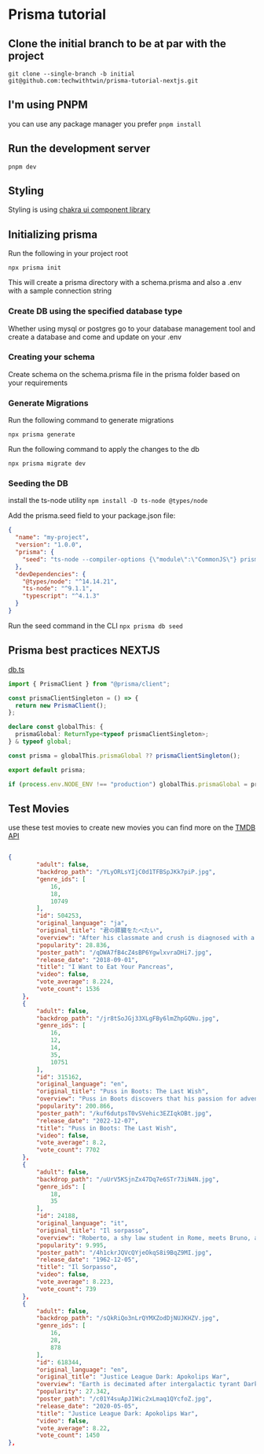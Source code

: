 # Prisma tutorial

## Clone the initial branch to be at par with the project

`git clone --single-branch -b initial git@github.com:techwithtwin/prisma-tutorial-nextjs.git`

## I'm using PNPM

you can use any package manager you prefer
`pnpm install`

## Run the development server

`pnpm dev`

## Styling

Styling is using [chakra ui component library](https://chakra-ui.com)

## Initializing prisma

Run the following in your project root

`npx prisma init`

This will create a prisma directory with a schema.prisma and also a .env with a sample connection string

### Create DB using the specified database type

Whether using mysql or postgres go to your database management tool and create a database and come and update on your .env

### Creating your schema

Create schema on the schema.prisma file in the prisma folder based on your requirements

### Generate Migrations

Run the following command to generate migrations

`npx prisma generate`

Run the following command to apply the changes to the db

`npx prisma migrate dev`

### Seeding the DB

install the ts-node utility
`npm install -D ts-node @types/node`

Add the prisma.seed field to your package.json file:

```json
{
  "name": "my-project",
  "version": "1.0.0",
  "prisma": {
    "seed": "ts-node --compiler-options {\"module\":\"CommonJS\"} prisma/seed.ts"
  },
  "devDependencies": {
    "@types/node": "^14.14.21",
    "ts-node": "^9.1.1",
    "typescript": "^4.1.3"
  }
}
```

Run the seed command in the CLI
`npx prisma db seed`

## Prisma best practices NEXTJS

[db.ts](https://www.prisma.io/docs/orm/more/help-and-troubleshooting/help-articles/nextjs-prisma-client-dev-practices)

```ts
import { PrismaClient } from "@prisma/client";

const prismaClientSingleton = () => {
  return new PrismaClient();
};

declare const globalThis: {
  prismaGlobal: ReturnType<typeof prismaClientSingleton>;
} & typeof global;

const prisma = globalThis.prismaGlobal ?? prismaClientSingleton();

export default prisma;

if (process.env.NODE_ENV !== "production") globalThis.prismaGlobal = prisma;
```

## Test Movies

use these test movies to create new movies you can find more on the [TMDB API](https://www.themoviedb.org/)

```json

{
        "adult": false,
        "backdrop_path": "/YLyORLsYIjC0d1TFBSpJKk7piP.jpg",
        "genre_ids": [
            16,
            18,
            10749
        ],
        "id": 504253,
        "original_language": "ja",
        "original_title": "君の膵臓をたべたい",
        "overview": "After his classmate and crush is diagnosed with a pancreatic disease, an average high schooler sets out to make the most of her final days.",
        "popularity": 28.836,
        "poster_path": "/qDWA7fB4cZ4sBP6YgwlxvraDHi7.jpg",
        "release_date": "2018-09-01",
        "title": "I Want to Eat Your Pancreas",
        "video": false,
        "vote_average": 8.224,
        "vote_count": 1536
    },
    {
        "adult": false,
        "backdrop_path": "/jr8tSoJGj33XLgFBy6lmZhpGQNu.jpg",
        "genre_ids": [
            16,
            12,
            14,
            35,
            10751
        ],
        "id": 315162,
        "original_language": "en",
        "original_title": "Puss in Boots: The Last Wish",
        "overview": "Puss in Boots discovers that his passion for adventure has taken its toll: He has burned through eight of his nine lives, leaving him with only one life left. Puss sets out on an epic journey to find the mythical Last Wish and restore his nine lives.",
        "popularity": 200.866,
        "poster_path": "/kuf6dutpsT0vSVehic3EZIqkOBt.jpg",
        "release_date": "2022-12-07",
        "title": "Puss in Boots: The Last Wish",
        "video": false,
        "vote_average": 8.2,
        "vote_count": 7702
    },
    {
        "adult": false,
        "backdrop_path": "/uUrV5KSjnZx47Dq7e6STr73iN4N.jpg",
        "genre_ids": [
            18,
            35
        ],
        "id": 24188,
        "original_language": "it",
        "original_title": "Il sorpasso",
        "overview": "Roberto, a shy law student in Rome, meets Bruno, a forty-year-old exuberant, capricious man, who takes him for a drive through the Roman and Tuscany countries in the summer. When their journey starts to blend into their daily lives though, the pair’s newfound friendship is tested.",
        "popularity": 9.995,
        "poster_path": "/4h1ckrJQVcQYjeOkqS8i9BqZ9MI.jpg",
        "release_date": "1962-12-05",
        "title": "Il Sorpasso",
        "video": false,
        "vote_average": 8.223,
        "vote_count": 739
    },
    {
        "adult": false,
        "backdrop_path": "/sQkRiQo3nLrQYMXZodDjNUJKHZV.jpg",
        "genre_ids": [
            16,
            28,
            878
        ],
        "id": 618344,
        "original_language": "en",
        "original_title": "Justice League Dark: Apokolips War",
        "overview": "Earth is decimated after intergalactic tyrant Darkseid has devastated the Justice League in a poorly executed war by the DC Super Heroes. Now the remaining bastions of good – the Justice League, Teen Titans, Suicide Squad and assorted others – must regroup, strategize and take the war to Darkseid in order to save the planet and its surviving inhabitants.",
        "popularity": 27.342,
        "poster_path": "/c01Y4suApJ1Wic2xLmaq1QYcfoZ.jpg",
        "release_date": "2020-05-05",
        "title": "Justice League Dark: Apokolips War",
        "video": false,
        "vote_average": 8.22,
        "vote_count": 1450
},

```
